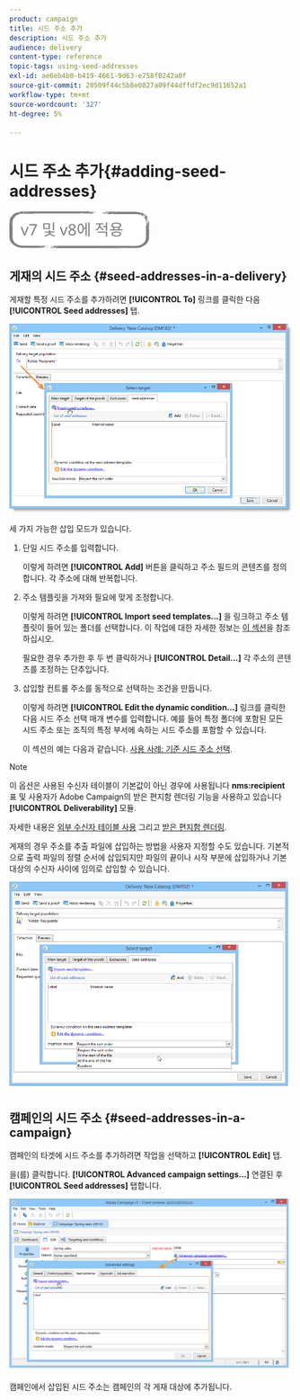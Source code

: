 ```yaml
---
product: campaign
title: 시드 주소 추가
description: 시드 주소 추가
audience: delivery
content-type: reference
topic-tags: using-seed-addresses
exl-id: ae6eb4b0-b419-4661-9d63-e758f0242a0f
source-git-commit: 20509f44c5b8e0827a09f44dffdf2ec9d11652a1
workflow-type: tm+mt
source-wordcount: '327'
ht-degree: 5%

---
```


# 시드 주소 추가{#adding-seed-addresses}

![](../../assets/common.svg)

## 게재의 시드 주소 {#seed-addresses-in-a-delivery}

게재할 특정 시드 주소를 추가하려면 **[!UICONTROL To]** 링크를 클릭한 다음 **[!UICONTROL Seed addresses]** 탭.

![](assets/s_ncs_user_edit_del_addresses_tab.png)

세 가지 가능한 삽입 모드가 있습니다.

1. 단일 시드 주소를 입력합니다.

   이렇게 하려면 **[!UICONTROL Add]** 버튼을 클릭하고 주소 필드의 콘텐츠를 정의합니다. 각 주소에 대해 반복합니다.

1. 주소 템플릿을 가져와 필요에 맞게 조정합니다.

   이렇게 하려면 **[!UICONTROL Import seed templates...]** 을 링크하고 주소 템플릿이 들어 있는 폴더를 선택합니다. 이 작업에 대한 자세한 정보는 [이 섹션](creating-seed-addresses.md#creating-seed-address-templates)을 참조하십시오.

   필요한 경우 추가한 후 두 번 클릭하거나 **[!UICONTROL Detail...]** 각 주소의 콘텐츠를 조정하는 단추입니다.

1. 삽입할 컨트롤 주소를 동적으로 선택하는 조건을 만듭니다.

   이렇게 하려면 **[!UICONTROL Edit the dynamic condition...]** 링크를 클릭한 다음 시드 주소 선택 매개 변수를 입력합니다. 예를 들어 특정 폴더에 포함된 모든 시드 주소 또는 조직의 특정 부서에 속하는 시드 주소를 포함할 수 있습니다.

   이 섹션의 예는 다음과 같습니다. [사용 사례: 기준 시드 주소 선택](use-case--selecting-seed-addresses-on-criteria.md).

>[!NOTE]
>
>이 옵션은 사용된 수신자 테이블이 기본값이 아닌 경우에 사용됩니다 **nms:recipient** 표 및 사용자가 Adobe Campaign의 받은 편지함 렌더링 기능을 사용하고 있습니다 **[!UICONTROL Deliverability]** 모듈.
>
>자세한 내용은 [외부 수신자 테이블 사용](using-an-external-recipient-table.md) 그리고 [받은 편지함 렌더링](inbox-rendering.md).

게재의 경우 주소를 추출 파일에 삽입하는 방법을 사용자 지정할 수도 있습니다. 기본적으로 출력 파일의 정렬 순서에 삽입되지만 파일의 끝이나 시작 부분에 삽입하거나 기본 대상의 수신자 사이에 임의로 삽입할 수 있습니다.

![](assets/s_ncs_user_edit_del_addresses_sort.png)

## 캠페인의 시드 주소 {#seed-addresses-in-a-campaign}

캠페인의 타겟에 시드 주소를 추가하려면 작업을 선택하고 **[!UICONTROL Edit]** 탭.

을(를) 클릭합니다. **[!UICONTROL Advanced campaign settings...]** 연결된 후 **[!UICONTROL Seed addresses]** 탭합니다.

![](assets/s_ncs_user_edit_op_addresses_tab.png)

캠페인에서 삽입된 시드 주소는 캠페인의 각 게재 대상에 추가됩니다.
